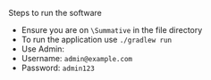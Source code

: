 Steps to run the software

- Ensure you are on 
```\Summative``` in the file directory
- To run the application use ```./gradlew run```
- Use Admin:
- Username: ```admin@example.com```
- Password: ```admin123```